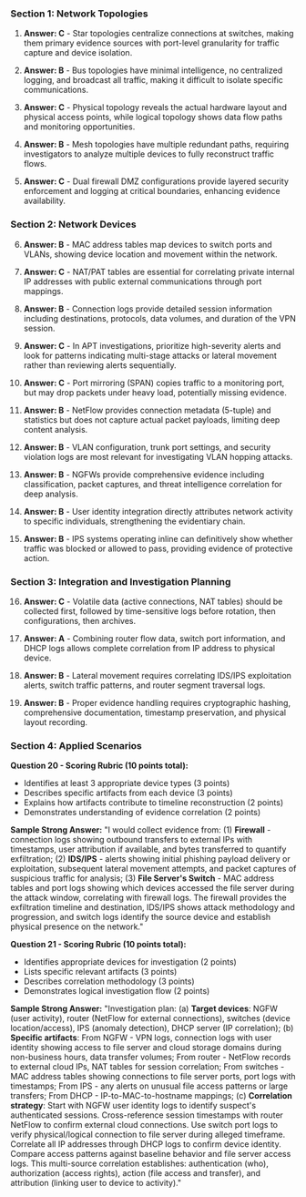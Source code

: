 ### Section 1: Network Topologies

1. **Answer: C** - Star topologies centralize connections at switches, making them primary evidence sources with port-level granularity for traffic capture and device isolation.

2. **Answer: B** - Bus topologies have minimal intelligence, no centralized logging, and broadcast all traffic, making it difficult to isolate specific communications.

3. **Answer: C** - Physical topology reveals the actual hardware layout and physical access points, while logical topology shows data flow paths and monitoring opportunities.

4. **Answer: B** - Mesh topologies have multiple redundant paths, requiring investigators to analyze multiple devices to fully reconstruct traffic flows.

5. **Answer: C** - Dual firewall DMZ configurations provide layered security enforcement and logging at critical boundaries, enhancing evidence availability.

### Section 2: Network Devices

6. **Answer: B** - MAC address tables map devices to switch ports and VLANs, showing device location and movement within the network.

7. **Answer: C** - NAT/PAT tables are essential for correlating private internal IP addresses with public external communications through port mappings.

8. **Answer: B** - Connection logs provide detailed session information including destinations, protocols, data volumes, and duration of the VPN session.

9. **Answer: C** - In APT investigations, prioritize high-severity alerts and look for patterns indicating multi-stage attacks or lateral movement rather than reviewing alerts sequentially.

10. **Answer: C** - Port mirroring (SPAN) copies traffic to a monitoring port, but may drop packets under heavy load, potentially missing evidence.

11. **Answer: B** - NetFlow provides connection metadata (5-tuple) and statistics but does not capture actual packet payloads, limiting deep content analysis.

12. **Answer: B** - VLAN configuration, trunk port settings, and security violation logs are most relevant for investigating VLAN hopping attacks.

13. **Answer: B** - NGFWs provide comprehensive evidence including classification, packet captures, and threat intelligence correlation for deep analysis.

14. **Answer: B** - User identity integration directly attributes network activity to specific individuals, strengthening the evidentiary chain.

15. **Answer: B** - IPS systems operating inline can definitively show whether traffic was blocked or allowed to pass, providing evidence of protective action.

### Section 3: Integration and Investigation Planning

16. **Answer: C** - Volatile data (active connections, NAT tables) should be collected first, followed by time-sensitive logs before rotation, then configurations, then archives.

17. **Answer: A** - Combining router flow data, switch port information, and DHCP logs allows complete correlation from IP address to physical device.

18. **Answer: B** - Lateral movement requires correlating IDS/IPS exploitation alerts, switch traffic patterns, and router segment traversal logs.

19. **Answer: B** - Proper evidence handling requires cryptographic hashing, comprehensive documentation, timestamp preservation, and physical layout recording.

### Section 4: Applied Scenarios

**Question 20 - Scoring Rubric (10 points total):**
- Identifies at least 3 appropriate device types (3 points)
- Describes specific artifacts from each device (3 points)
- Explains how artifacts contribute to timeline reconstruction (2 points)
- Demonstrates understanding of evidence correlation (2 points)

**Sample Strong Answer:**
"I would collect evidence from: (1) **Firewall** - connection logs showing outbound transfers to external IPs with timestamps, user attribution if available, and bytes transferred to quantify exfiltration; (2) **IDS/IPS** - alerts showing initial phishing payload delivery or exploitation, subsequent lateral movement attempts, and packet captures of suspicious traffic for analysis; (3) **File Server's Switch** - MAC address tables and port logs showing which devices accessed the file server during the attack window, correlating with firewall logs. The firewall provides the exfiltration timeline and destination, IDS/IPS shows attack methodology and progression, and switch logs identify the source device and establish physical presence on the network."

**Question 21 - Scoring Rubric (10 points total):**
- Identifies appropriate devices for investigation (2 points)
- Lists specific relevant artifacts (3 points)
- Describes correlation methodology (3 points)
- Demonstrates logical investigation flow (2 points)

**Sample Strong Answer:**
"Investigation plan: (a) **Target devices**: NGFW (user activity), router (NetFlow for external connections), switches (device location/access), IPS (anomaly detection), DHCP server (IP correlation); (b) **Specific artifacts**: From NGFW - VPN logs, connection logs with user identity showing access to file server and cloud storage domains during non-business hours, data transfer volumes; From router - NetFlow records to external cloud IPs, NAT tables for session correlation; From switches - MAC address tables showing connections to file server ports, port logs with timestamps; From IPS - any alerts on unusual file access patterns or large transfers; From DHCP - IP-to-MAC-to-hostname mappings; (c) **Correlation strategy**: Start with NGFW user identity logs to identify suspect's authenticated sessions. Cross-reference session timestamps with router NetFlow to confirm external cloud connections. Use switch port logs to verify physical/logical connection to file server during alleged timeframe. Correlate all IP addresses through DHCP logs to confirm device identity. Compare access patterns against baseline behavior and file server access logs. This multi-source correlation establishes: authentication (who), authorization (access rights), action (file access and transfer), and attribution (linking user to device to activity)."
